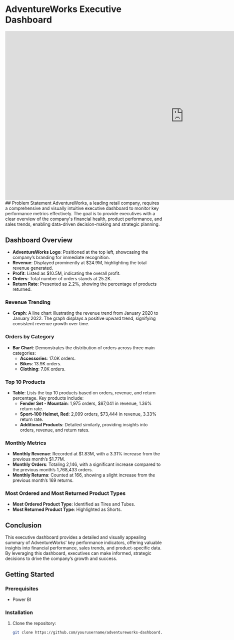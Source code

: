 # AdventureWorks Executive Dashboard
<iframe title="SampleWork_Adventureworks" width="1140" height="541.25" src="https://app.powerbi.com/reportEmbed?reportId=ba2ec70c-64f5-4c46-a2e4-b191f513e53e&autoAuth=true&ctid=9be25895-d253-4d8c-b4dc-44ae9b78f884" frameborder="0" allowFullScreen="true"></iframe>
## Problem Statement
AdventureWorks, a leading retail company, requires a comprehensive and visually intuitive executive dashboard to monitor key performance metrics effectively. The goal is to provide executives with a clear overview of the company's financial health, product performance, and sales trends, enabling data-driven decision-making and strategic planning.

## Dashboard Overview


- **AdventureWorks Logo**: Positioned at the top left, showcasing the company’s branding for immediate recognition.
- **Revenue**: Displayed prominently at $24.9M, highlighting the total revenue generated.
- **Profit**: Listed as $10.5M, indicating the overall profit.
- **Orders**: Total number of orders stands at 25.2K.
- **Return Rate**: Presented as 2.2%, showing the percentage of products returned.

### Revenue Trending
- **Graph**: A line chart illustrating the revenue trend from January 2020 to January 2022. The graph displays a positive upward trend, signifying consistent revenue growth over time.

### Orders by Category
- **Bar Chart**: Demonstrates the distribution of orders across three main categories:
  - **Accessories**: 17.0K orders.
  - **Bikes**: 13.9K orders.
  - **Clothing**: 7.0K orders.

### Top 10 Products
- **Table**: Lists the top 10 products based on orders, revenue, and return percentage. Key products include:
  - **Fender Set - Mountain**: 1,975 orders, $87,041 in revenue, 1.36% return rate.
  - **Sport-100 Helmet, Red**: 2,099 orders, $73,444 in revenue, 3.33% return rate.
  - **Additional Products**: Detailed similarly, providing insights into orders, revenue, and return rates.

### Monthly Metrics
- **Monthly Revenue**: Recorded at $1.83M, with a 3.31% increase from the previous month’s $1.77M.
- **Monthly Orders**: Totaling 2,146, with a significant increase compared to the previous month’s 1,768,433 orders.
- **Monthly Returns**: Counted at 166, showing a slight increase from the previous month’s 169 returns.

### Most Ordered and Most Returned Product Types
- **Most Ordered Product Type**: Identified as Tires and Tubes.
- **Most Returned Product Type**: Highlighted as Shorts.

## Conclusion
This executive dashboard provides a detailed and visually appealing summary of AdventureWorks’ key performance indicators, offering valuable insights into financial performance, sales trends, and product-specific data. By leveraging this dashboard, executives can make informed, strategic decisions to drive the company’s growth and success.

## Getting Started

### Prerequisites
- Power BI
### Installation
1. Clone the repository:
   ```sh
   git clone https://github.com/yourusername/adventureworks-dashboard.git


